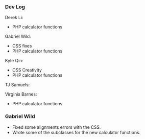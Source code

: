 ### Dev Log
Derek Li:
- PHP calculator functions

Gabriel Wild:
- CSS fixes
- PHP calculator functions

Kyle Qin:
- CSS Creativity
- PHP calculator functions

TJ Samuels:

Virginia Barnes:
- PHP calculator functions

### Gabriel Wild
- Fixed some alignments errors with the CSS. 
- Wrote some of the subclasses for the new calculator functions. 
